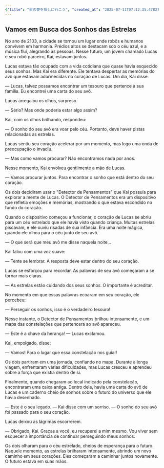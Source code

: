 ```yaml
---
{"title": "星の夢を探しに行こう", "created_at": "2025-07-11T07:12:35.478279+09:00", "pattern_id": 2, "pattern_name": "隠れ継承者型", "year": 2103}
---
```


## Vamos em Busca dos Sonhos das Estrelas

No ano de 2103, a cidade se tornou um lugar onde robôs e humanos convivem em harmonia. Prédios altos se destacam sob o céu azul, e a música flui, alegrando as pessoas. Nesse futuro, um jovem chamado Lucas e seu robô parceiro, Kai, estavam juntos.

Lucas estava tão ocupado com a vida cotidiana que quase havia esquecido seus sonhos. Mas Kai era diferente. Ele tentava despertar as memórias do avô que estavam adormecidas no coração de Lucas. Um dia, Kai disse: 

— Lucas, talvez possamos encontrar um tesouro que pertence à sua família. Eu encontrei uma carta do seu avô.

Lucas arregalou os olhos, surpreso. 

— Sério? Mas onde poderia estar algo assim?

Kai, com os olhos brilhando, respondeu: 

— O sonho do seu avô era voar pelo céu. Portanto, deve haver pistas relacionadas às estrelas. 

Lucas sentiu seu coração acelerar por um momento, mas logo uma onda de preocupação o invadiu. 

— Mas como vamos procurar? Não encontramos nada por anos.

Nesse momento, Kai envolveu gentilmente a mão de Lucas. 

— Vamos procurar juntos. Para encontrar o sonho que está dentro do seu coração.

Os dois decidiram usar o "Detector de Pensamentos" que Kai possuía para explorar a mente de Lucas. O Detector de Pensamentos era um dispositivo que refletia emoções e memórias, mostrando o que estava escondido no fundo do coração.

Quando o dispositivo começou a funcionar, o coração de Lucas se abriu para um céu estrelado que ele havia visto quando criança. Muitas estrelas piscavam, e ele ouviu risadas de sua infância. Era uma noite mágica, quando ele olhou para o céu junto de seu avô. 

— O que será que meu avô me disse naquela noite… 

Kai falou com uma voz suave: 

— Tente se lembrar. A resposta deve estar dentro do seu coração.

Lucas se esforçou para recordar. As palavras de seu avô começaram a se tornar mais claras. 

— As estrelas estão cuidando dos seus sonhos. O importante é acreditar. 

No momento em que essas palavras ecoaram em seu coração, ele percebeu: 

— Perseguir os sonhos, isso é o verdadeiro tesouro!

Nesse instante, o Detector de Pensamentos brilhou intensamente, e um mapa das constelações que pertencera ao avô apareceu. 

— Este é a chave da herança! — Lucas exclamou.

Kai, empolgado, disse: 

— Vamos! Para o lugar que essa constelação nos guiar!

Os dois partiram em uma jornada, confiando no mapa. Durante a longa viagem, enfrentaram várias dificuldades, mas Lucas cresceu e aprendeu sobre a força que existia dentro de si.

Finalmente, quando chegaram ao local indicado pela constelação, encontraram uma caixa antiga. Dentro dela, havia uma carta do avô de Lucas e um caderno cheio de sonhos sobre o futuro do universo que ele havia desenhado.

— Este é o seu legado. — Kai disse com um sorriso. — O sonho do seu avô foi passado para o seu coração.

Lucas deixou as lágrimas escorrerem. 

— Obrigado, Kai. Graças a você, eu recuperei a mim mesmo. Vou viver sem esquecer a importância de continuar perseguindo meus sonhos.

Os dois olharam para o céu estrelado, cheios de esperança para o futuro. Naquele momento, as estrelas brilharam intensamente, abrindo um novo caminho em seus corações. Eles começaram a caminhar juntos novamente. O futuro estava em suas mãos.
